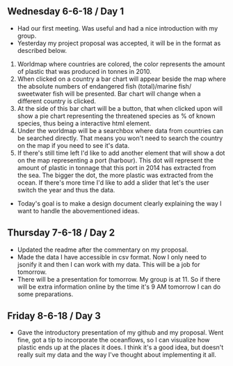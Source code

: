 ## Wednesday 6-6-18 / Day 1
- Had our first meeting. Was useful and had a nice introduction with my group.
- Yesterday my project proposal was accepted, it will be in the format as described below.

1. Worldmap where countries are colored, the color represents the amount of plastic that was produced in tonnes in 2010.
2. When clicked on a country a bar chart will appear beside the map where the absolute numbers of endangered fish (total)/marine fish/
sweetwater fish will be presented. Bar chart will change when a different country is clicked.
3. At the side of this bar chart will be a button, that when clicked upon will show a pie chart representing the threatened species as % 
of known species, thus being a interactive html element.
4. Under the worldmap will be a searchbox where data from countries can be searched directly. That means you won't need to search the 
country on the map if you need to see it's data.
5. If there's still time left I'd like to add another element that will show a dot on the map representing a port (harbour). This dot
will represent the amount of plastic in tonnage that this port in 2014 has extracted from the sea. The bigger the dot, the more
plastic was extracted from the ocean. If there's more time I'd like to add a slider that let's the user switch the year and thus the data.

- Today's goal is to make a design document clearly explaining the way I want to handle the abovementioned ideas.

## Thursday 7-6-18 / Day 2
- Updated the readme after the commentary on my proposal.
- Made the data I have accessible in csv format. Now I only need to jsonify it and then I can work with my data.
This will be a job for tomorrow.
- There will be a presentation for tomorrow. My group is at 11. So if there will be extra information online by the time it's 9 AM
tomorrow I can do some preparations.

## Friday 8-6-18 / Day 3
- Gave the introductory presentation of my github and my proposal. Went fine, got a tip to incorporate the oceanflows, so I can visualize
how plastic ends up at the places it does. I think it's a good idea, but doesn't really suit my data and the way I've thought about
implementing it all.

